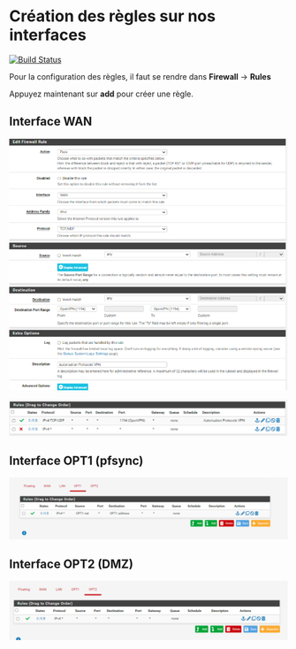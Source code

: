 # Création des règles sur nos interfaces


[![Build Status](https://travis-ci.org/joemccann/dillinger.svg?branch=master)](https://travis-ci.org/joemccann/dillinger)


Pour la configuration des règles, il faut se rendre dans **Firewall** -> **Rules**

Appuyez maintenant sur **add** pour créer une règle.

## Interface WAN
![img_4.png](img_4.png)

![img.png](img.png)

## Interface OPT1 (pfsync)

![img_1.png](img_1.png)

## Interface OPT2 (DMZ)

![img_2.png](img_2.png)


